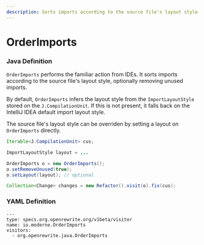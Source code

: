 ```yaml
---
description: Sorts imports according to the source file's layout style
---
```


# OrderImports

### Java Definition

`OrderImports` performs the familiar action from IDEs. It sorts imports according to the source file's layout style, optionally removing unused imports.

By default, `OrderImports` infers the layout style from the `ImportLayoutStyle` stored on the `J.CompilationUnit`. If this is not present, it falls back on the IntelliJ IDEA default import layout style.

The source file's layout style can be overriden by setting a layout on `OrderImports` directly.

```java
Iterable<J.CompilationUnit> cus;

ImportLayoutStyle layout = ...

OrderImports o = new OrderImports();
o.setRemoveUnused(true);
o.setLayout(layout); // optional

Collection<Change> changes = new Refactor().visit(o).fix(cus);
```

### YAML Definition

```text
---
type: specs.org.openrewrite.org/v1beta/visitor
name: io.moderne.OrderImports
visitors:
  - org.openrewrite.java.OrderImports  
```

